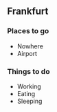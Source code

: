 ## Frankfurt

### Places to go

- Nowhere
- Airport

### Things to do

- Working
- Eating
- Sleeping
